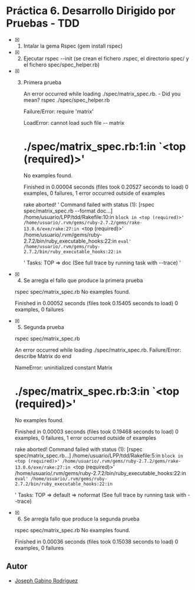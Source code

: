 # Práctica 6. Desarrollo Dirigido por Pruebas - TDD

- [x] 1. Intalar la gema Rspec (gem install rspec)

- [x] 2. Ejecutar rspec --init (se crean el fichero .rspec, el directorio spec/ y el fichero spec/spec\_helper.rb)

- [x] 3. Primera prueba

        An error occurred while loading ./spec/matrix_spec.rb. - Did you mean?
                    rspec ./spec/spec_helper.rb

        Failure/Error: require 'matrix'

        LoadError:
        cannot load such file -- matrix
        # ./spec/matrix_spec.rb:1:in `<top (required)>'
        No examples found.

        Finished in 0.00004 seconds (files took 0.20527 seconds to load)
        0 examples, 0 failures, 1 error occurred outside of examples

        rake aborted!
        '
        Command failed with status (1): [rspec spec/matrix_spec.rb --format doc...]
        /home/usuario/LPP/tdd/Rakefile:10:in `block in <top (required)>'
        /home/usuario/.rvm/gems/ruby-2.7.2/gems/rake-13.0.6/exe/rake:27:in `<top (required)>'
        /home/usuario/.rvm/gems/ruby-2.7.2/bin/ruby_executable_hooks:22:in `eval'
        /home/usuario/.rvm/gems/ruby-2.7.2/bin/ruby_executable_hooks:22:in `<main>'
        Tasks: TOP => doc
        (See full trace by running task with --trace)
        '


- [X] 4. Se arregla el fallo que produce la primera prueba

	rspec spec/matrix_spec.rb
	No examples found.


	Finished in 0.00052 seconds (files took 0.15405 seconds to load)
	0 examples, 0 failures


- [X] 5. Segunda prueba
	
	rspec spec/matrix_spec.rb

	An error occurred while loading ./spec/matrix_spec.rb.
	Failure/Error:
  	describe Matrix do
  	end

	NameError:
	uninitialized constant Matrix
	# ./spec/matrix_spec.rb:3:in `<top (required)>'
	No examples found.


	Finished in 0.00003 seconds (files took 0.19468 seconds to load)
	0 examples, 0 failures, 1 error occurred outside of examples

	rake aborted!
	Command failed with status (1): [rspec spec/matrix_spec.rb...]
	/home/usuario/LPP/tdd/Rakefile:5:in `block in <top (required)>'
	/home/usuario/.rvm/gems/ruby-2.7.2/gems/rake-13.0.6/exe/rake:27:in `<top (required)>'
	/home/usuario/.rvm/gems/ruby-2.7.2/bin/ruby_executable_hooks:22:in `eval'
	/home/usuario/.rvm/gems/ruby-2.7.2/bin/ruby_executable_hooks:22:in `<main>'
	Tasks: TOP => default => noformat
	(See full trace by running task with --trace)

		

- [X] 6. Se arregla fallo que produce la segunda prueba

	rspec spec/matrix_spec.rb
	No examples found.


	Finished in 0.00036 seconds (files took 0.15038 seconds to load)
	0 examples, 0 failures




## Autor
* [Joseph Gabino Rodríguez](https://github.com/alu0101329161)
